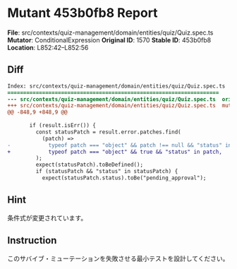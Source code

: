 # Mutant 453b0fb8 Report

**File**: src/contexts/quiz-management/domain/entities/quiz/Quiz.spec.ts
**Mutator**: ConditionalExpression
**Original ID**: 1570
**Stable ID**: 453b0fb8
**Location**: L852:42–L852:56

## Diff

```diff
Index: src/contexts/quiz-management/domain/entities/quiz/Quiz.spec.ts
===================================================================
--- src/contexts/quiz-management/domain/entities/quiz/Quiz.spec.ts	original
+++ src/contexts/quiz-management/domain/entities/quiz/Quiz.spec.ts	mutated #1570
@@ -848,9 +848,9 @@
 
       if (result.isErr()) {
         const statusPatch = result.error.patches.find(
           (patch) =>
-            typeof patch === "object" && patch !== null && "status" in patch,
+            typeof patch === "object" && true && "status" in patch,
         );
         expect(statusPatch).toBeDefined();
         if (statusPatch && "status" in statusPatch) {
           expect(statusPatch.status).toBe("pending_approval");
```

## Hint

条件式が変更されています。

## Instruction

このサバイブ・ミューテーションを失敗させる最小テストを設計してください。
